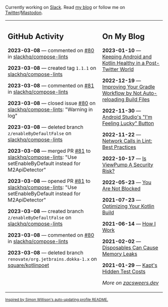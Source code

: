Currently working on [Slack](https://slack.com/). Read [my blog](https://zacsweers.dev/) or follow me on [Twitter](https://twitter.com/ZacSweers)/[Mastodon](https://hachyderm.io/@ZacSweers).

<table><tr><td valign="top" width="60%">

## GitHub Activity
<!-- githubActivity starts -->
**2023-03-08** — commented on [#80](https://github.com/slackhq/compose-lints/issues/80#issuecomment-1460623871) in [slackhq/compose-lints](https://github.com/slackhq/compose-lints)

**2023-03-08** — created tag `1.1.1` on [slackhq/compose-lints](https://github.com/slackhq/compose-lints)

**2023-03-08** — commented on [#81](https://github.com/slackhq/compose-lints/pull/81#issuecomment-1460615823) in [slackhq/compose-lints](https://github.com/slackhq/compose-lints)

**2023-03-08** — closed issue [#80](https://github.com/slackhq/compose-lints/issues/80) on [slackhq/compose-lints](https://github.com/slackhq/compose-lints): "Warning in log"

**2023-03-08** — deleted branch `z/enableByDefaultFalse` on [slackhq/compose-lints](https://github.com/slackhq/compose-lints)

**2023-03-08** — merged PR [#81](https://github.com/slackhq/compose-lints/pull/81) to [slackhq/compose-lints](https://github.com/slackhq/compose-lints): "Use setEnableByDefault instead for M2ApiDetector"

**2023-03-08** — opened PR [#81](https://github.com/slackhq/compose-lints/pull/81) to [slackhq/compose-lints](https://github.com/slackhq/compose-lints): "Use setEnableByDefault instead for M2ApiDetector"

**2023-03-08** — created branch `z/enableByDefaultFalse` on [slackhq/compose-lints](https://github.com/slackhq/compose-lints)

**2023-03-08** — commented on [#80](https://github.com/slackhq/compose-lints/issues/80#issuecomment-1460552051) in [slackhq/compose-lints](https://github.com/slackhq/compose-lints)

**2023-03-08** — deleted branch `renovate/org.jetbrains.dokka-1.x` on [square/kotlinpoet](https://github.com/square/kotlinpoet)
<!-- githubActivity ends -->
</td><td valign="top" width="40%">

## On My Blog
<!-- blog starts -->
**2023-01-10** — [Keeping Android and Kotlin Healthy in a Post-Twitter World](https://www.zacsweers.dev/keeping-android-healthy/)

**2022-12-19** — [Improving Your Gradle Workflow by Not Auto-reloading Build Files](https://www.zacsweers.dev/improving-your-workflow-by-not-auto-reloading-build-files/)

**2022-11-30** — [Android Studio's "I'm Feeling Lucky" Button](https://www.zacsweers.dev/android-studios-im-feeling-lucky-button/)

**2022-11-22** — [Network Calls in Lint: Best Practices](https://www.zacsweers.dev/network-calls-in-lint-best-practices/)

**2022-10-17** — [Is ViewPump A Security Risk?](https://www.zacsweers.dev/is-viewpump-a-security-risk/)

**2022-05-23** — [You Are Not Blocked](https://www.zacsweers.dev/you-are-not-blocked/)

**2021-07-23** — [Optimizing Your Kotlin Build](https://www.zacsweers.dev/optimizing-your-kotlin-build/)

**2021-06-14** — [How I Work](https://www.zacsweers.dev/how-i-work/)

**2021-02-02** — [Disposables Can Cause Memory Leaks](https://www.zacsweers.dev/disposables-can-cause-memory-leaks/)

**2021-01-29** — [Kapt's Hidden Test Costs](https://www.zacsweers.dev/kapts-hidden-test-costs/)
<!-- blog ends -->
_More on [zacsweers.dev](https://zacsweers.dev/)_
</td></tr></table>

<sub><a href="https://simonwillison.net/2020/Jul/10/self-updating-profile-readme/">Inspired by Simon Willison's auto-updating profile README.</a></sub>